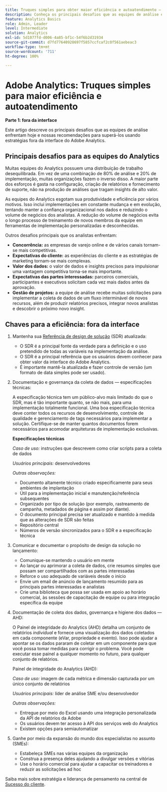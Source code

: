```yaml
---
title: Truques simples para obter maior eficiência e autoatendimento — parte 1
description: Conheça os principais desafios que as equipes de análise enfrentam hoje e nossas recomendações para superá-los usando estratégias fora da interface do Adobe Analytics.
feature: Analytics Basics
role: Admin, Leader
level: Intermediate
solution: Analytics
exl-id: 5d1077fd-d006-4a85-bf1c-54f6b2d31934
source-git-commit: d7fd77640928697f5857ccfcaf2c0f561aebeac3
workflow-type: tm+mt
source-wordcount: '711'
ht-degree: 100%

---
```


# Adobe Analytics: Truques simples para maior eficiência e autoatendimento

**Parte 1: fora da interface**

Este artigo descreve os principais desafios que as equipes de análise enfrentam hoje e nossas recomendações para superá-los usando estratégias fora da interface do Adobe Analytics.

## Principais desafios para as equipes do Analytics

Muitas equipes do Analytics possuem uma distribuição de trabalho desequilibrada. Em vez de uma combinação de 80% de análise e 20% de implementação, muitas organizações fazem o inverso disso. A maior parte dos esforços é gasta na configuração, criação de relatórios e fornecimento de suporte, não na produção de análises que tragam insights de alto valor.

As equipes do Analytics esgotam sua produtividade e eficiência por vários motivos. Isso inclui implementações em constante mudança e em evolução, tentando manter a confiança organizacional nos dados e reduzindo o volume de negócios dos analistas. A redução do volume de negócios evita o longo processo de treinamento de novos membros da equipe em ferramentas de implementação personalizadas e desconhecidas.

Outros desafios principais que os analistas enfrentam:

* **Concorrência:** as empresas de varejo online e de vários canais tornam-se mais competitivas.
* **Expectativas do cliente:** as experiências do cliente e as estratégias de marketing tornam-se mais complexas.
* **Valor dos dados:** o valor de dados e insights precisos para impulsionar uma vantagem competitiva torna-se mais importante.
* **Expectativas das partes interessadas:** parceiros comerciais, participantes e executivos solicitam cada vez mais dados antes da aprovação.
* **Gestão de projetos:** a equipe de análise recebe muitas solicitações para implementar a coleta de dados de um fluxo interminável de novos recursos, além de produzir relatórios precisos, integrar novos analistas e descobrir o próximo novo insight.

## Chaves para a eficiência: fora da interface

1. Mantenha sua [Referência de design de solução](/help/implementation/implementation-basics/creating-and-maintaining-an-sdr.md) (SDR) atualizada:

   * O SDR é a principal fonte da verdade para a definição e o uso pretendido de todas as variáveis na implementação da análise.
   * O SDR é a principal referência que os usuários devem conhecer para obter valor da interface do Adobe Analytics.
   * É importante mantê-la atualizada e fazer controle de versão (um formato de data simples pode ser usado).

1. Documentação e governança da coleta de dados — especificações técnicas:

   A especificação técnica tem um público-alvo mais limitado do que o SDR, mas é tão importante quanto, se não mais, para uma implementação totalmente funcional. Uma boa especificação técnica deve conter todos os recursos de desenvolvimento, controle de qualidade e gerenciamento de tags necessários para implementar a solução. Certifique-se de manter quantos documentos forem necessários para acomodar arquiteturas de implementação exclusivas.

   **Especificações técnicas**

   _Caso de uso:_ instruções que descrevem como criar scripts para a coleta de dados

   _Usuários principais:_ desenvolvedores

   _Outras observações:_

   * Documento altamente técnico criado especificamente para seus ambientes de implantação
   * Útil para a implementação inicial e manutenção/referência subsequentes
   * Organizado por tipo de solução (por exemplo, rastreamento de campanha, metadados de página e assim por diante).
   * O documento principal precisa ser atualizado e mantido à medida que as alterações de SDR são feitas
   * Repositório central
   * Números de versão sincronizados para o SDR e a especificação técnica

1. Comunicar e documentar o propósito de design da solução no lançamento:

   * Comunique-se mantendo o usuário em mente
   * Ao lançar ou aprimorar a coleta de dados, crie resumos simples que possam ser compartilhados com as partes interessadas
   * Reforce o uso adequado de variáveis desde o início
   * Envie um email de anúncio de lançamento resumido para as principais partes interessadas e analistas
   * Crie uma biblioteca que possa ser usada em apoio ao horário comercial, às sessões de capacitação de equipe ou para integração específica da equipe

1. Documentação de coleta dos dados, governança e higiene dos dados — AHD:

   O Painel de integridade do Analytics (AHD) detalha um conjunto de relatórios _individual_ e fornece uma visualização dos dados coletados em cada componente (eVar, propriedade e evento). Isso pode ajudar a apontar se os dados pararam de coletar em um componente para que você possa tomar medidas para corrigir o problema. Você pode executar esse painel a qualquer momento no futuro, para qualquer conjunto de relatórios.

   Painel de integridade do Analytics (AHD):

   _Caso de uso:_ imagem de cada métrica e dimensão capturada por um único conjunto de relatórios

   _Usuários principais:_ líder de análise SME e/ou desenvolvedor

   _Outras observações:_
   * Entregue por meio do Excel usando uma integração personalizada da API de relatórios da Adobe
   * Os usuários devem ter acesso à API dos serviços web do Analytics
   * Existem opções para semiautomatizar

1. Ganhe por meio da expansão do mundo dos especialistas no assunto (SMEs):

   * Estabeleça SMEs nas várias equipes da organização
   * Construa a presença deles ajudando a divulgar versões e vitórias
   * Use o horário comercial para ajudar a capacitar os treinadores e reduzir as solicitações ad hoc

Saiba mais sobre estratégia e liderança de pensamento na central de [Sucesso do cliente](https://experienceleague.adobe.com/docs/customer-success/customer-success/overview.html?lang=pt-BR).